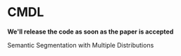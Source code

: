 # CMDL

**We'll release the code as soon as the paper is accepted**

Semantic Segmentation with Multiple Distributions
